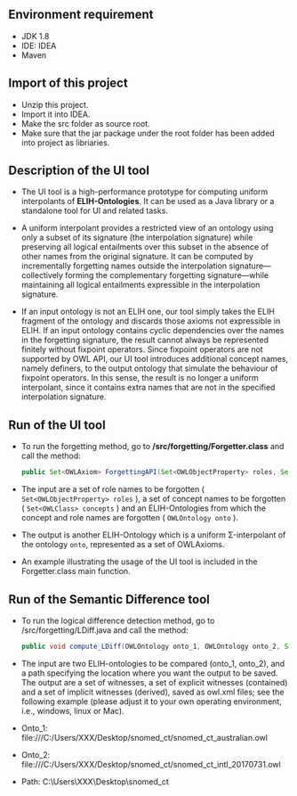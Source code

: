 ## Environment requirement

* JDK 1.8
* IDE: IDEA 
* Maven

## Import of this project

* Unzip this project.
* Import it into IDEA.
* Make the src folder as source root.
* Make sure that the jar package under the root folder has been added into project as libriaries.

## Description of the UI tool

* The UI tool is a high-performance prototype for computing uniform interpolants of **ELIH-Ontologies**. It can be used as a Java library or a standalone tool for UI and related tasks.

* A uniform interpolant provides a restricted view of an ontology using only a subset of its signature (the interpolation signature) while preserving all logical entailments over this subset in the absence of other names from the original signature. It can be computed by incrementally forgetting names outside the interpolation signature—collectively forming the complementary forgetting signature—while maintaining all logical entailments expressible in the interpolation signature.

* If an input ontology is not an ELIH one, our tool simply takes the ELIH fragment of the ontology and discards those axioms not expressible in ELIH. If an input ontology contains cyclic dependencies over the names in the forgetting signature, the result cannot always be represented finitely without fixpoint operators. Since fixpoint operators are not supported by OWL API, our UI tool introduces additional concept names, namely definers, to the output ontology that simulate the behaviour of fixpoint operators. In this sense, the result is no longer a uniform interpolant, since it contains extra names that are not in the specified interpolation signature.

## Run of the UI tool

* To run the forgetting method, go to  **/src/forgetting/Forgetter.class** and call the method: 

  ```java
  public Set<OWLAxiom> ForgettingAPI(Set<OWLObjectProperty> roles, Set<OWLClass> concepts, OWLOntology onto)
  ```

* The input are a set of role names to be forgotten  ( ``` Set<OWLObjectProperty> roles ``` ),  a set of concept names to be forgotten ( ``` Set<OWLClass> concepts ``` ) and an ELIH-Ontologies from which the concept and role names are forgotten ( ``` OWLOntology onto ``` ).

* The output is another ELIH-Ontology which is a uniform Σ-interpolant of the ontology ``onto``, represented as a set of OWLAxioms.

* An example illustrating the usage of the UI tool is included in the Forgetter.class main function.

## Run of the Semantic Difference tool

* To run the logical difference detection method, go to /src/forgetting/LDiff.java and call the method: 

  ```java
  public void compute_LDiff(OWLOntology onto_1, OWLOntology onto_2, String path)
  ```

* The input are two ELIH-ontologies to be compared (onto_1, onto_2), and a path specifying the location where you want the output to be saved. The output are a set of witnesses, a set of explicit witnesses (contained) and a set of implicit witnesses (derived), saved as owl.xml files; see the following example (please adjust it to your own operating environment, i.e., windows, linux or Mac).

* Onto_1: file:///C:/Users/XXX/Desktop/snomed_ct/snomed_ct_australian.owl

* Onto_2: file:///C:/Users/XXX/Desktop/snomed_ct/snomed_ct_intl_20170731.owl 

* Path: C:\Users\XXX\Desktop\snomed_ct
